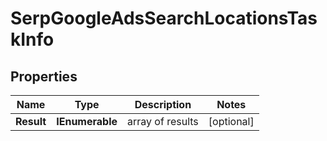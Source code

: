 # SerpGoogleAdsSearchLocationsTaskInfo


## Properties

| Name | Type | Description | Notes |
|------------ | ------------- | ------------- | -------------|
**Result** | **IEnumerable<SerpGoogleAdsSearchLocationsResultInfo>** | array of results |[optional]|